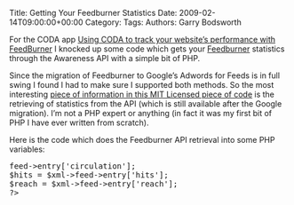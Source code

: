 Title: Getting Your Feedburner Statistics
Date: 2009-02-14T09:00:00+00:00
Category: 
Tags: 
Authors: Garry Bodsworth

For the CODA app [Using CODA to track your website&#8217;s performance with FeedBurner][1] I knocked up some code which gets your [Feedburner][2] statistics through the Awareness API with a simple bit of PHP.

Since the migration of Feedburner to Google&#8217;s Adwords for Feeds is in full swing I found I had to make sure I supported both methods. So the most interesting [piece of information in this MIT Licensed piece of code][3] is the retrieving of statistics from the API (which is still available after the Google migration). I&#8217;m not a PHP expert or anything (in fact it was my first bit of PHP I have ever written from scratch).

Here is the code which does the Feedburner API retrieval into some PHP variables:

<pre lang="PHP" line="1" file="feedburner.php" colla="+"><?
// Get the blog type because some are still hosted on Feedburner whilst others
// are migrated to Google.
// Options are: "google" and "feedburner"
$blogtype = $_GET["type"];
// Get the blog name for the Feeedburner API.
$blogname = $_GET["blogname"];
// We default to Feedburner if the "type" parameter does not exist.
$base_url = "http://api.feedburner.com/awareness/1.0/GetFeedData?uri=";
if ($blogtype == "google")
	$base_url = "https://feedburner.google.com/api/awareness/1.0/GetFeedData?uri=";
// Query the Feedburner API and parse the statistics.
$xml = simplexml_load_file($base_url . $blogname) or die ("Unable to load XML file!");
$subs = $xml->feed->entry['circulation'];
$hits = $xml->feed->entry['hits'];
$reach = $xml->feed->entry['reach'];
?>
</pre>

 [1]: http://camvine.com/products/coda/support/hints/using-coda-track-your-websites-performance-feedburner
 [2]: http://feedburner.google.com/
 [3]: http://camvine.com/files/feedburner.php_.txt